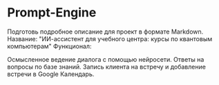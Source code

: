 # Prompt-Engine

Подготовь подробное описание для проект в формате Markdown.
Название: "ИИ-ассистент для учебного центра: курсы по квантовым компьютерам"
Функционал:

Осмысленное ведение диалога с помощью нейросети.
Ответы на вопросы по базе знаний.
Запись клиента на встречу и добавление встречи в Google Календарь.
